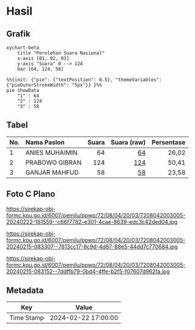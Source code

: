 # Hasil

## Grafik

```mermaid
xychart-beta
    title "Perolehan Suara Nasional"
    x-axis [01, 02, 03]
    y-axis "Suara" 0 --> 124
    bar [64, 124, 58]
```

```mermaid
%%{init: {"pie": {"textPosition": 0.5}, "themeVariables": {"pieOuterStrokeWidth": "5px"}} }%%
pie showData
    "1" : 64
    "2" : 124
    "3" : 58
```

## Tabel

| No. | Nama Paslon    | Suara | Suara (raw) | Persentase |
|:--- |:-------------- | -----:| -----------:| ----------:|
| 1   | ANIES MUHAIMIN | 64    | [64][p-1]   | 26,02      |
| 2   | PRABOWO GIBRAN | 124   | [124][p-2]  | 50,41      |
| 3   | GANJAR MAHFUD  | 58    | [58][p-3]   | 23,58      |


[p-1]: https://github.com/gigit-pemilu/pemilu-2024/blob/main/pilpres/hitung-suara/sub/72-sulawesi-tengah/sub/08-parigi-moutong/sub/04-moutong/sub/2003-moutong-tengah/sub/005-tps/sub/paslon-1.txt
[p-2]: https://github.com/gigit-pemilu/pemilu-2024/blob/main/pilpres/hitung-suara/sub/72-sulawesi-tengah/sub/08-parigi-moutong/sub/04-moutong/sub/2003-moutong-tengah/sub/005-tps/sub/paslon-2.txt
[p-3]: https://github.com/gigit-pemilu/pemilu-2024/blob/main/pilpres/hitung-suara/sub/72-sulawesi-tengah/sub/08-parigi-moutong/sub/04-moutong/sub/2003-moutong-tengah/sub/005-tps/sub/paslon-3.txt

## Foto C Plano

https://sirekap-obj-formc.kpu.go.id/6007/pemilu/ppwp/72/08/04/20/03/7208042003005-20240222-161559--c66f7782-e301-4cae-8639-edc3c42ded04.jpg

https://sirekap-obj-formc.kpu.go.id/6007/pemilu/ppwp/72/08/04/20/03/7208042003005-20240215-083307--7613cc17-8c9d-4d67-88e5-44dd7c770684.jpg

https://sirekap-obj-formc.kpu.go.id/6007/pemilu/ppwp/72/08/04/20/03/7208042003005-20240215-083152--7ddffb79-0bd4-4ffe-b2f5-f07607d962fa.jpg


## Metadata

| Key        | Value               |
| ---------- | ------------------- |
| Time Stamp | 2024-02-22 17:00:00 |



